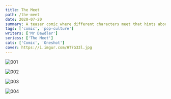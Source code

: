 ```yaml
---
title: The Meet
path: /the-meet
date: 2020-07-20
summary: A teaser comic where different characters meet that hints about the future upcoming comics from Comics Ghor.
tags: ['comic', 'pop-culture']
writers: ['Mr Dawdler']
seriess: ['The Meet']
cats: ['Comic', 'Oneshot']
cover: https://i.imgur.com/HT7G33l.jpg
---
```


![001](https://i.imgur.com/HT7G33h.jpg)

![002](https://i.imgur.com/7usqPUN.jpg)

![003](https://i.imgur.com/19O3EGq.jpg)

![004](https://i.imgur.com/mdR720Q.jpg)